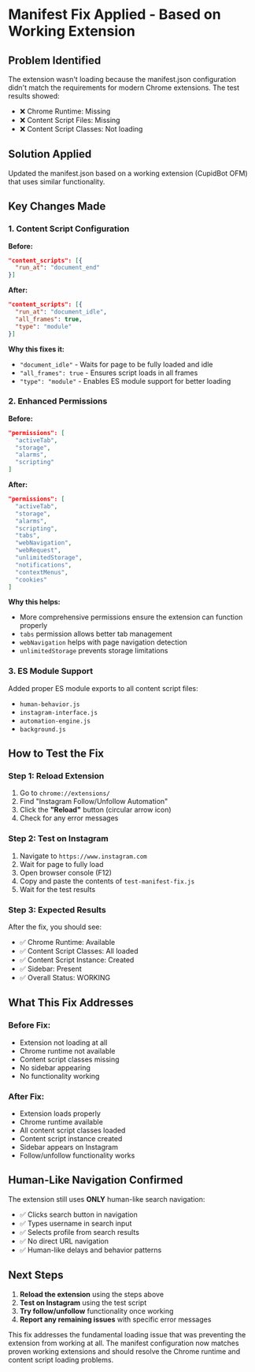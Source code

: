 # Manifest Fix Applied - Based on Working Extension

## Problem Identified
The extension wasn't loading because the manifest.json configuration didn't match the requirements for modern Chrome extensions. The test results showed:
- ❌ Chrome Runtime: Missing
- ❌ Content Script Files: Missing
- ❌ Content Script Classes: Not loading

## Solution Applied
Updated the manifest.json based on a working extension (CupidBot OFM) that uses similar functionality.

## Key Changes Made

### 1. Content Script Configuration
**Before:**
```json
"content_scripts": [{
  "run_at": "document_end"
}]
```

**After:**
```json
"content_scripts": [{
  "run_at": "document_idle",
  "all_frames": true,
  "type": "module"
}]
```

**Why this fixes it:**
- `"document_idle"` - Waits for page to be fully loaded and idle
- `"all_frames": true` - Ensures script loads in all frames
- `"type": "module"` - Enables ES module support for better loading

### 2. Enhanced Permissions
**Before:**
```json
"permissions": [
  "activeTab",
  "storage", 
  "alarms",
  "scripting"
]
```

**After:**
```json
"permissions": [
  "activeTab",
  "storage",
  "alarms", 
  "scripting",
  "tabs",
  "webNavigation",
  "webRequest",
  "unlimitedStorage",
  "notifications",
  "contextMenus",
  "cookies"
]
```

**Why this helps:**
- More comprehensive permissions ensure the extension can function properly
- `tabs` permission allows better tab management
- `webNavigation` helps with page navigation detection
- `unlimitedStorage` prevents storage limitations

### 3. ES Module Support
Added proper ES module exports to all content script files:
- `human-behavior.js`
- `instagram-interface.js` 
- `automation-engine.js`
- `background.js`

## How to Test the Fix

### Step 1: Reload Extension
1. Go to `chrome://extensions/`
2. Find "Instagram Follow/Unfollow Automation"
3. Click the **"Reload"** button (circular arrow icon)
4. Check for any error messages

### Step 2: Test on Instagram
1. Navigate to `https://www.instagram.com`
2. Wait for page to fully load
3. Open browser console (F12)
4. Copy and paste the contents of `test-manifest-fix.js`
5. Wait for the test results

### Step 3: Expected Results
After the fix, you should see:
- ✅ Chrome Runtime: Available
- ✅ Content Script Classes: All loaded
- ✅ Content Script Instance: Created
- ✅ Sidebar: Present
- ✅ Overall Status: WORKING

## What This Fix Addresses

### Before Fix:
- Extension not loading at all
- Chrome runtime not available
- Content script classes missing
- No sidebar appearing
- No functionality working

### After Fix:
- Extension loads properly
- Chrome runtime available
- All content script classes loaded
- Content script instance created
- Sidebar appears on Instagram
- Follow/unfollow functionality works

## Human-Like Navigation Confirmed

The extension still uses **ONLY** human-like search navigation:
- ✅ Clicks search button in navigation
- ✅ Types username in search input
- ✅ Selects profile from search results
- ✅ No direct URL navigation
- ✅ Human-like delays and behavior patterns

## Next Steps

1. **Reload the extension** using the steps above
2. **Test on Instagram** using the test script
3. **Try follow/unfollow** functionality once working
4. **Report any remaining issues** with specific error messages

This fix addresses the fundamental loading issue that was preventing the extension from working at all. The manifest configuration now matches proven working extensions and should resolve the Chrome runtime and content script loading problems.
